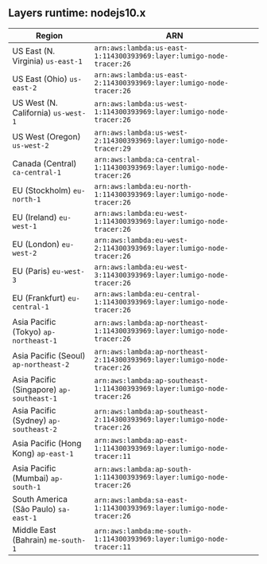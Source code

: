 Layers runtime: nodejs10.x
----
| Region | ARN |
| --- | --- |
|US East (N. Virginia)  `us-east-1`|`arn:aws:lambda:us-east-1:114300393969:layer:lumigo-node-tracer:26`|
|US East (Ohio)  `us-east-2`|`arn:aws:lambda:us-east-2:114300393969:layer:lumigo-node-tracer:26`|
|US West (N. California)  `us-west-1`|`arn:aws:lambda:us-west-1:114300393969:layer:lumigo-node-tracer:26`|
|US West (Oregon)  `us-west-2`|`arn:aws:lambda:us-west-2:114300393969:layer:lumigo-node-tracer:29`|
|Canada (Central)  `ca-central-1`|`arn:aws:lambda:ca-central-1:114300393969:layer:lumigo-node-tracer:26`|
|EU (Stockholm)  `eu-north-1`|`arn:aws:lambda:eu-north-1:114300393969:layer:lumigo-node-tracer:26`|
|EU (Ireland)  `eu-west-1`|`arn:aws:lambda:eu-west-1:114300393969:layer:lumigo-node-tracer:26`|
|EU (London)  `eu-west-2`|`arn:aws:lambda:eu-west-2:114300393969:layer:lumigo-node-tracer:26`|
|EU (Paris)  `eu-west-3`|`arn:aws:lambda:eu-west-3:114300393969:layer:lumigo-node-tracer:26`|
|EU (Frankfurt)  `eu-central-1`|`arn:aws:lambda:eu-central-1:114300393969:layer:lumigo-node-tracer:26`|
|Asia Pacific (Tokyo)  `ap-northeast-1`|`arn:aws:lambda:ap-northeast-1:114300393969:layer:lumigo-node-tracer:26`|
|Asia Pacific (Seoul)  `ap-northeast-2`|`arn:aws:lambda:ap-northeast-2:114300393969:layer:lumigo-node-tracer:26`|
|Asia Pacific (Singapore)  `ap-southeast-1`|`arn:aws:lambda:ap-southeast-1:114300393969:layer:lumigo-node-tracer:26`|
|Asia Pacific (Sydney)  `ap-southeast-2`|`arn:aws:lambda:ap-southeast-2:114300393969:layer:lumigo-node-tracer:26`|
|Asia Pacific (Hong Kong)  `ap-east-1`|`arn:aws:lambda:ap-east-1:114300393969:layer:lumigo-node-tracer:11`|
|Asia Pacific (Mumbai)  `ap-south-1`|`arn:aws:lambda:ap-south-1:114300393969:layer:lumigo-node-tracer:26`|
|South America (São Paulo)  `sa-east-1`|`arn:aws:lambda:sa-east-1:114300393969:layer:lumigo-node-tracer:26`|
|Middle East (Bahrain)  `me-south-1`|`arn:aws:lambda:me-south-1:114300393969:layer:lumigo-node-tracer:11`|
